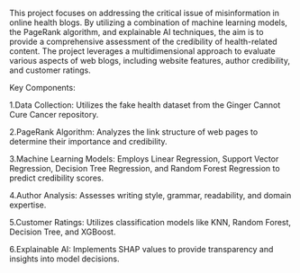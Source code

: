 This project focuses on addressing the critical issue of misinformation in online health blogs. By utilizing a combination of machine learning models, the PageRank algorithm, and explainable AI techniques, the aim is to provide a comprehensive assessment of the credibility of health-related content. The project leverages a multidimensional approach to evaluate various aspects of web blogs, including website features, author credibility, and customer ratings.

Key Components:

1.Data Collection: Utilizes the fake health dataset from the Ginger Cannot Cure Cancer repository.

2.PageRank Algorithm: Analyzes the link structure of web pages to determine their importance and credibility.

3.Machine Learning Models: Employs Linear Regression, Support Vector Regression, Decision Tree Regression, and Random Forest Regression to predict credibility scores.

4.Author Analysis: Assesses writing style, grammar, readability, and domain expertise.

5.Customer Ratings: Utilizes classification models like KNN, Random Forest, Decision Tree, and XGBoost.

6.Explainable AI: Implements SHAP values to provide transparency and insights into model decisions.
